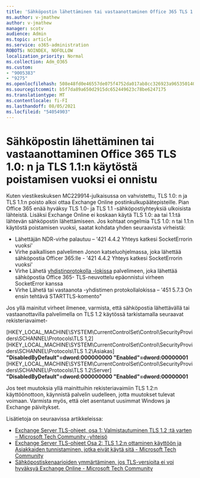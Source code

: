 ```yaml
---
title: 'Sähköpostin lähettäminen tai vastaanottaminen Office 365 TLS 1.0: n ja TLS 1.1:n käytöstä poistamisen vuoksi ei onnistu'
ms.author: v-jmathew
author: v-jmathew
manager: scotv
audience: Admin
ms.topic: article
ms.service: o365-administration
ROBOTS: NOINDEX, NOFOLLOW
localization_priority: Normal
ms.collection: Adm_O365
ms.custom:
- "9005383"
- "9275"
ms.openlocfilehash: 508e48fd0e46557de075f4752da017ab8cc326923a965350140e598f7f7cf557
ms.sourcegitcommit: b5f7da89a650d2915dc652449623c78be6247175
ms.translationtype: MT
ms.contentlocale: fi-FI
ms.lasthandoff: 08/05/2021
ms.locfileid: "54054903"
---
```

# <a name="unable-to-sendreceive-email-tofrom-office-365-because-of-the-tls-10-and-tls-11-disablement"></a>Sähköpostin lähettäminen tai vastaanottaminen Office 365 TLS 1.0: n ja TLS 1.1:n käytöstä poistamisen vuoksi ei onnistu

Kuten viestikeskuksen MC229914-julkaisussa on vahvistettu, TLS 1.0: n ja TLS 1.1:n poisto alkoi ottaa Exchange Online postinkulkupäätepisteille. Pian Office 365 enää hyväksy TLS 1.0- ja TLS 1.1 -sähköpostiyhteyksiä ulkoisista lähteistä. Lisäksi Exchange Online ei koskaan käytä TLS 1.0: aa tai 1.1:tä lähtevän sähköpostin lähettämiseen. Jos kohtaat ongelmia TLS 1.0: n tai 1.1:n käytöstä poistamisen vuoksi, saatat kohdata yhden seuraavista virheistä:

- Lähettäjän NDR-virhe palautuu – '421 4.4.2 Yhteys katkesi SocketErrorin vuoksi'
- Virhe paikallisen palvelimen Jonon katseluohjelmassa, joka lähettää sähköpostia Officer 365:lle - '421 4.4.2 Yhteys katkesi SocketErrorin vuoksi'
- Virhe Lähetä [yhdistinprotokolla -lokissa](https://docs.microsoft.com/exchange/mail-flow/connectors/protocol-logging) palvelimeen, joka lähettää sähköpostia Office 365- TLS-neuvottelu epäonnistui virheen SocketError kanssa
- Virhe Lähetä tai vastaanota -yhdistimen protokollalokissa – '451 5.7.3 On ensin tehtävä STARTTLS-komento"

Jos yllä mainitut virheet ilmenee, varmista, että sähköpostia lähettävällä tai vastaanottavilla palvelimella on TLS 1.2 käytössä tarkistamalla seuraavat rekisteriavaimet-

[HKEY_LOCAL_MACHINE\SYSTEM\CurrentControlSet\Control\SecurityProviders\SCHANNEL\Protocols\TLS 1,2] [HKEY_LOCAL_MACHINE\SYSTEM\CurrentControlSet\Control\SecurityProviders\SCHANNEL\Protocols\TLS 1.2\Asiakas] **"DisabledByDefault"=dword:000000000 "Enabled"=dword:00000001** [HKEY_LOCAL_MACHINE\SYSTEM\CurrentControlSet\Control\SecurityProviders\SCHANNEL\Protocols\TLS 1.2\Server] **"DisabledByDefault"=dword:000000000 "Enabled"=dword:00000001**

Jos teet muutoksia yllä mainittuihin rekisteriavaimiin TLS 1.2:n käyttöönottoon, käynnistä palvelin uudelleen, jotta muutokset tulevat voimaan. Varmista myös, että olet asentanut uusimmat Windows ja Exchange päivitykset.

Lisätietoja on seuraavissa artikkeleissa:

- [Exchange Server TLS-ohjeet, osa 1: Valmistautuminen TLS 1.2 :tä varten – Microsoft Tech Community -yhteisö](https://techcommunity.microsoft.com/t5/exchange-team-blog/exchange-server-tls-guidance-part-1-getting-ready-for-tls-1-2/ba-p/607649)
- [Exchange Server TLS-ohjeet Osa 2: TLS 1.2:n ottaminen käyttöön ja Asiakkaiden tunnistaminen, jotka eivät käytä sitä - Microsoft Tech Community](https://techcommunity.microsoft.com/t5/exchange-team-blog/exchange-server-tls-guidance-part-2-enabling-tls-1-2-and/ba-p/607761)
- [Sähköpostiskenaarioiden ymmärtäminen, jos TLS-versioita ei voi hyväksyä Exchange Online - Microsoft Tech Community](https://techcommunity.microsoft.com/t5/exchange-team-blog/understanding-email-scenarios-if-tls-versions-cannot-be-agreed/ba-p/2065089)
